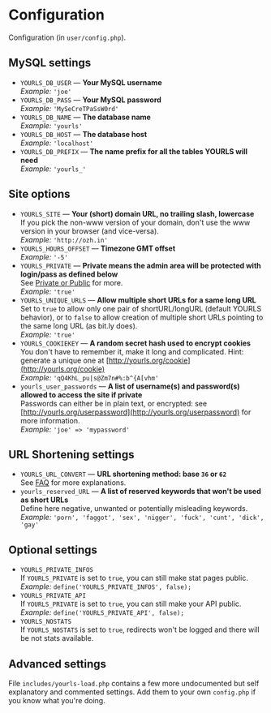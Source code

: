 Configuration
=============

Configuration (in `user/config.php`).

## MySQL settings

*   `YOURLS_DB_USER` &mdash; **Your MySQL username**  
	_Example:_ `'joe'`
*   `YOURLS_DB_PASS` &mdash; **Your MySQL password**  
	_Example:_ `'MySeCreTPaSsW0rd'`
*   `YOURLS_DB_NAME` &mdash; **The database name**  
	_Example:_ `'yourls'`
*   `YOURLS_DB_HOST` &mdash; **The database host**  
	_Example:_ `'localhost'`
*   `YOURLS_DB_PREFIX` &mdash; **The name prefix for all the tables YOURLS will need**  
	_Example:_ `'yourls_'`

## Site options

*   `YOURLS_SITE` &mdash; **Your (short) domain URL, no trailing slash, lowercase**  
	If you pick the non-www version of your domain, don't use the www version in your browser (and vice-versa).  
	_Example:_ `'http://ozh.in'`
*   `YOURLS_HOURS_OFFSET` &mdash; **Timezone GMT offset**  
	_Example:_ `'-5'`
*   `YOURLS_PRIVATE` &mdash; **Private means the admin area will be protected with login/pass as defined below**  
	See [Private or Public](http://yourls.org/privatepublic) for more.  
	_Example:_ `'true'`
*   `YOURLS_UNIQUE_URLS` &mdash; **Allow multiple short URLs for a same long URL**  
	Set to `true` to allow only one pair of shortURL/longURL (default YOURLS behavior), or to `false` to allow creation of multiple short URLs pointing to the same long URL (as bit.ly does).  
	_Example:_ `'true'`
*   `YOURLS_COOKIEKEY` &mdash; **A random secret hash used to encrypt cookies**  
	You don't have to remember it, make it long and complicated. Hint: generate a unique one at [http://yourls.org/cookie](http://yourls.org/cookie)  
	_Example:_ `'qQ4KhL_pu|s@Zm7n#%:b^{A[vhm'`
*   `yourls_user_passwords` &mdash; **A list of username(s) and password(s) allowed to access the site if private**  
	Passwords can either be in plain text, or encrypted: see [http://yourls.org/userpassword](http://yourls.org/userpassword) for more information.  
	_Example:_ `'joe' => 'mypassword'`

## URL Shortening settings

*   `YOURLS_URL_CONVERT` &mdash; **URL shortening method: base `36` or `62`**  
	See [FAQ](#faq) for more explanations.
*   `yourls_reserved_URL` &mdash; **A list of reserved keywords that won't be used as short URLs**  
	Define here negative, unwanted or potentially misleading keywords.  
	_Example:_ `'porn', 'faggot', 'sex', 'nigger', 'fuck', 'cunt', 'dick', 'gay'`

## Optional settings

*   `YOURLS_PRIVATE_INFOS`  
	If `YOURLS_PRIVATE` is set to `true`, you can still make stat pages public.   
	_Example:_ `define('YOURLS_PRIVATE_INFOS', false);`
*   `YOURLS_PRIVATE_API`  
	If `YOURLS_PRIVATE` is set to `true`, you can still make your API public.  
	_Example:_ `define('YOURLS_PRIVATE_API', false);`
*	`YOURLS_NOSTATS`  
	If `YOURLS_NOSTATS` is set to `true`, redirects won't be logged and there will be not stats available.

## Advanced settings

File `includes/yourls-load.php` contains a few more undocumented but self explanatory and commented settings. Add them to your own `config.php` if you know what you're doing.
